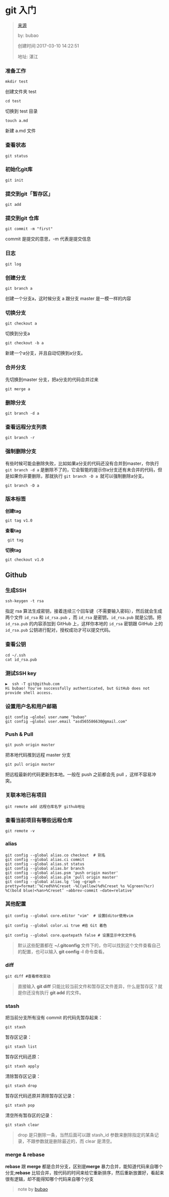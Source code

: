 # git 入门

> [来源](http://blog.csdn.net/column/details/13170.html)
>
> by: bubao
>
> 创建时间:2017-03-10 14:22:51
>
> 地址: 湛江

### 准备工作

`mkdir test` 

创建文件夹 test

`cd test` 

切换到 test 目录

`touch a.md` 

新建 a.md 文件

### 查看状态

`git status`

### 初始化git库

`git init` 

### 提交到git「暂存区」

`git add`

### 提交到git 仓库

`git commit -m "first"`

commit 是提交的意思，-m 代表是提交信息

### 日志

`git log` 

### 创建分支

`git branch a` 

创建一个分支a，这时候分支 a 跟分支 master 是一模一样的内容

### 切换分支

`git checkout a` 

切换到分支a

`git checkout -b a`

新建一个a分支，并且自动切换到a分支。

### 合并分支

先切换到master 分支，把a分支的代码合并过来

`git merge a`  

### 删除分支

`git branch -d a`

### 查看远程分支列表

`git branch -r`

### 强制删除分支

有些时候可能会删除失败，比如如果a分支的代码还没有合并到master，你执行 `git branch -d a` 是删除不了的，它会智能的提示你a分支还有未合并的代码，但是如果你非要删除，那就执行 `git branch -D a `就可以强制删除a分支。

`git branch -D a` 

### 版本标签

**创建tag**

`git tag v1.0`

**查看tag**

` git tag`

**切换tag**

`git checkout v1.0`

## Github

### 生成SSH

`ssh-keygen -t rsa`

指定 rsa 算法生成密钥，接着连续三个回车键（不需要输入密码），然后就会生成两个文件 `id_rsa` 和 `id_rsa.pub` ，而 `id_rsa` 是密钥，`id_rsa.pub` 就是公钥。把 `id_rsa.pub` 的内容添加到 GitHub 上，这样你本地的 `id_rsa` 密钥跟 GitHub 上的 `id_rsa.pub` 公钥进行配对，授权成功才可以提交代码。

### 查看公钥

```shell
cd ~/.ssh
cat id_rsa.pub
```

### 测试SSH key

```shell
▶  ssh -T git@github.com
Hi bubao! You've successfully authenticated, but GitHub does not provide shell access.
```

### 设置用户名和用户邮箱

```shell
git config —global user.name "bubao"
git config —global user.email "asd565586630@gmail.com"
```

### Push & Pull

`git push origin master`

把本地代码推到远程 master 分支

`git pull origin master`

把远程最新的代码更新到本地。一般在 push 之前都会先 pull ，这样不容易冲突。

### 关联本地已有项目

`git remote add 远程仓库名字 github地址`

### 查看当前项目有哪些远程仓库

`git remote -v`

### alias

```
git config --global alias.co checkout  # 别名
git config --global alias.ci commit
git config --global alias.st status
git config --global alias.br branch
git config --global alias.psm 'push origin master'
git config --global alias.plm 'pull origin master'
git config --global alias.lg 'log –graph –pretty=format:’%Cred%h%Creset -%C(yellow)%d%Creset %s %Cgreen(%cr) %C(bold blue)<%an>%Creset’ –abbrev-commit –date=relative'
```

### 其他配置

`git config --global core.editor "vim"  # 设置Editor使用vim`

`git config --global color.ui true #给 Git 着色`

`git config --global core.quotepath false # 设置显示中文文件名`

> 默认这些配置都在 **~/.gitconfig** 文件下的，你可以找到这个文件查看自己的配置，也可以输入 **git config -l** 命令查看。

### diff

`git diff #查看修改变动`

> 直接输入 **git diff** 只能比较当前文件和暂存区文件差异，什么是暂存区？就是你还没有执行 **git add** 的文件。

### stash

把当前分支所有没有 commit 的代码先暂存起来：

`git stash`

暂存区记录：

`git stash list`

暂存区代码还原：

`git stash apply`

清除暂存区记录：

`git stash drop`

暂存区代码还原并清除暂存区记录：

`git stash pop`

清空所有暂存区的记录：

`git stash clear`

> drop 是只删除一条，当然后面可以跟 stash_id 参数来删除指定的某条记录，不跟参数就是删除最近的，而 clear 是清空。

### merge & rebase

**rebase** 跟 **merge** 都是合并分支，区别是**merge** 暴力合并，能知道代码来自哪个分支;**rebase** 比较合并，按代码的时间来给它重新排序，然后重新放置好，看起来很有逻辑，却不能得知哪个代码来自哪个分支

> note by [bubao](https://github.com/bubao)
